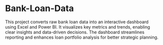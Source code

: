 # Bank-Loan-Data
This project converts raw bank loan data into an interactive dashboard using Excel and Power BI. It visualizes key metrics and trends, enabling clear insights and data-driven decisions. The dashboard streamlines reporting and enhances loan portfolio analysis for better strategic planning.
